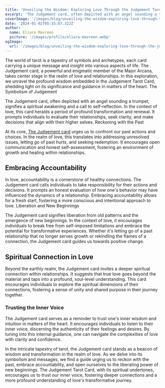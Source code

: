 ```yaml
---
title: 'Unveiling the Wisdom: Exploring Love Through the Judgement Tarot Card'
excerpt: 'The Judgement card, often depicted with an angel sounding a trumpet, signifies a spiritual awakening and a call to self-reflection. In the context...'
coverImage: '/images/blog/unveiling-the-wisdom-exploring-love-through-the-judgement-tarot-card.webp'
date: '2024-01-02T05:35:07.322Z'
author:
  name: Eliara Mavreen
  picture: '/images/profile/eliara-mavreen.webp'
ogImage:
  url: '/images/blog/unveiling-the-wisdom-exploring-love-through-the-judgement-tarot-card.webp'
---
```


The world of tarot is a tapestry of symbols and archetypes, each card carrying a unique message and insight into various
aspects of life. The Judgement card, a powerful and enigmatic member of the Major Arcana, takes center stage in the
realm of love and relationships. In this exploration, we unravel the profound wisdom embedded in the Judgement Tarot
Card, shedding light on its significance and guidance in matters of the heart.
The Symbolism of Judgement

The Judgement card, often depicted with an angel sounding a trumpet, signifies a spiritual awakening and a call to
self-reflection. In the context of love, this card heralds a period of profound transformation and renewal. It prompts
individuals to evaluate their relationships, seek clarity, and make decisions that align with their higher selves.
Reckoning with the Past

At its core, [The Judgement card](https://pagetarot.co/articles/loves-awakening-the-judgement-tarot-card-in-romance)
 urges us to confront our past actions and choices. In the realm of love, this translates
into addressing unresolved issues, letting go of past hurts, and seeking redemption. It encourages open communication
and honest self-assessment, fostering an environment of growth and healing within relationships.

## Embracing Accountability

In love, accountability is a cornerstone of healthy connections. The Judgement card calls individuals to take
responsibility for their actions and decisions. It prompts an honest evaluation of how one's behavior may have
influenced the dynamics of a relationship. Embracing accountability allows for a fresh start, fostering a more conscious
and intentional approach to love.
Liberation and New Beginnings

The Judgement card signifies liberation from old patterns and the emergence of new beginnings. In the context of love,
it encourages individuals to break free from self-imposed limitations and embrace the potential for transformative
experiences. Whether it's letting go of a past relationship that no longer serves growth or rekindling the flames of a
connection, the Judgement card guides us towards positive change.

## Spiritual Connection in Love

Beyond the earthly realm, the Judgement card invites a deeper spiritual connection within relationships. It suggests
that true love goes beyond the material and taps into a profound, soul-level understanding. This card encourages
individuals to explore the spiritual dimensions of their connections, fostering a sense of unity and shared purpose in
their journey together.

### Trusting the Inner Voice

The Judgement card serves as a reminder to trust one's inner wisdom and intuition in matters of the heart. It encourages
individuals to listen to their inner voice, discerning the authenticity of their feelings and desires. By tuning into
this internal guidance, one can navigate the complexities of love with clarity and confidence.

In the intricate tapestry of tarot, the Judgement card stands as a beacon of wisdom and transformation in the realm of
love. As we delve into its symbolism and messages, we find a guide urging us to reckon with the past, embrace
accountability, and open ourselves to the liberating power of new beginnings. The Judgement Tarot Card, with its
spiritual undertones, encourages us to trust our inner voice, fostering deeper connections and a more profound
understanding of love's transformative journey.